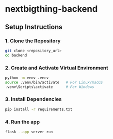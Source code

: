 # nextbigthing-backend

## Setup Instructions

### 1. Clone the Repository
```bash
git clone <repository_url>
cd backend
```

### 2. Create and Activate Virtual Environment
```bash
python -m venv .venv
source .venv/bin/activate   # For Linux/macOS
.venv\Scripts\activate      # For Windows
```


### 3.  Install Dependencies
```bash
pip install -r requirements.txt
```

### 4. Run the app
```bash
flask --app server run
```



